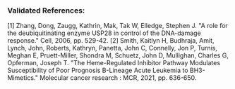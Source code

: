 ### Validated References: 
[1] Zhang, Dong, Zaugg, Kathrin, Mak, Tak W, Elledge, Stephen J. "A role for the deubiquitinating enzyme USP28 in control of the DNA-damage response." Cell, 2006, pp. 529-42.
[2] Smith, Kaitlyn H, Budhraja, Amit, Lynch, John, Roberts, Kathryn, Panetta, John C, Connelly, Jon P, Turnis, Meghan E, Pruett-Miller, Shondra M, Schuetz, John D, Mullighan, Charles G, Opferman, Joseph T. "The Heme-Regulated Inhibitor Pathway Modulates Susceptibility of Poor Prognosis B-Lineage Acute Leukemia to BH3-Mimetics." Molecular cancer research : MCR, 2021, pp. 636-650.
